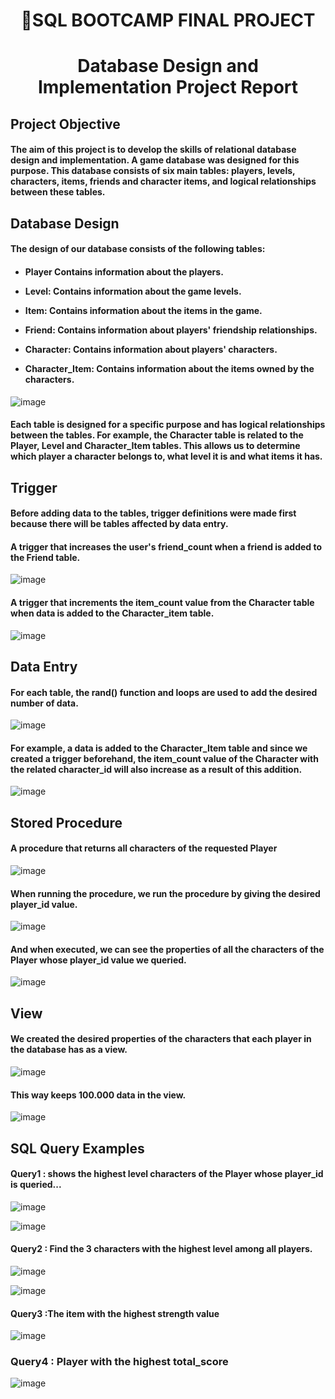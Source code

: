 <h1 align="center">🚀SQL BOOTCAMP FINAL PROJECT</h1>

###

<h1 align="center">Database Design and Implementation Project Report</h1>
<h2 align="left"> Project Objective </h2>

<h4 align="left">The aim of this project is to develop the skills of relational database design and implementation. A game database was designed for this purpose. This database consists of six main tables: players, levels, characters, items, friends and character items, and logical relationships between these tables. </h4>

<h2 align="left"> Database Design </h2>
<h4 align="left"> The design of our database consists of the following tables: </h4>

<h4 align="left">
  
- Player Contains information about the players.
  
- Level: Contains information about the game levels. 
  
- Item: Contains information about the items in the game. 
  
- Friend: Contains information about players' friendship relationships. 
  
- Character: Contains information about players' characters. 
  
- Character_Item: Contains information about the items owned by the characters. </h4>

![image](https://github.com/sahinsalim/SQLFinalProject/assets/156147444/b969a305-ff24-465a-ade8-80c7415633bf)

<h4 align="left">Each table is designed for a specific purpose and has logical relationships between the tables. For example, the Character table is related to the Player, Level and Character_Item tables. This allows us to determine which player a character belongs to, what level it is and what items it has.</h4>

<h2 align="left"> Trigger </h2>
<h4 align="left"> Before adding data to the tables, trigger definitions were made first because there will be tables affected by data entry.</h4>

<h4 align="left"> A trigger that increases the user's friend_count when a friend is added to the Friend table.  </h4>

![image](https://github.com/sahinsalim/SQLFinalProject/assets/156147444/1b42d4b9-7238-40b7-b49a-c9d3b31a5cf7)

<h4 align="left"> A trigger that increments the item_count value from the Character table when data is added to the Character_item table. </h4>

![image](https://github.com/sahinsalim/SQLFinalProject/assets/156147444/f0eedf36-b1b3-4605-af2f-8ce38f1e2fb9)


<h2 align="left"> Data Entry </h2>

<h4 align="left"> For each table, the rand() function and loops are used to add the desired number of data. </h4>

![image](https://github.com/sahinsalim/SQLFinalProject/assets/156147444/f9a00d8c-4f72-4dbd-8d7b-3295fe612374)

<h4> For example, a data is added to the Character_Item table and since we created a trigger beforehand, the item_count value of the Character with the related character_id will also increase as a result of this addition.  </h4>

![image](https://github.com/sahinsalim/SQLFinalProject/assets/156147444/822edb57-5e84-4bdc-ae31-08b06453916b)


<h2 align="left"> Stored Procedure </h2>

<h4> A procedure that returns all characters of the requested Player</h4>

![image](https://github.com/sahinsalim/SQLFinalProject/assets/156147444/1700f111-b2c9-498d-ae3a-98a087db0736)

<h4> When running the procedure, we run the procedure by giving the desired player_id value. </h4>

![image](https://github.com/sahinsalim/SQLFinalProject/assets/156147444/409539d6-22e8-4171-8e7e-079c5cb68248)

<h4>And when executed, we can see the properties of all the characters of the Player whose player_id value we queried.</h4>

![image](https://github.com/sahinsalim/SQLFinalProject/assets/156147444/b7a53d0c-ebf0-4627-b366-f0524cab3c39)


<h2>View</h2>

<h4> We created the desired properties of the characters that each player in the database has as a view.</h4>

![image](https://github.com/sahinsalim/GitHubTests/assets/156147444/f06e0238-2544-4400-860e-9a46a2c57d73)

<h4>This way keeps 100.000 data in the view.</h4>

![image](https://github.com/sahinsalim/SQLFinalProject/assets/156147444/1d8ef882-9b2a-4557-83b9-44e975a85c26)


<h2> SQL Query Examples </h2>

<h4> Query1 : shows the highest level characters of the Player whose player_id is queried... </h4>

![image](https://github.com/sahinsalim/SQLFinalProject/assets/156147444/179063ad-9a12-41d8-871d-6f1fbe19240b)

![image](https://github.com/sahinsalim/SQLFinalProject/assets/156147444/e551cca7-b62f-4749-957c-58e5b3543622)

<h4>Query2 : Find the 3 characters with the highest level among all players.</h4>

![image](https://github.com/sahinsalim/SQLFinalProject/assets/156147444/d7912196-331a-4e82-954d-e3970dc16e1a)

![image](https://github.com/sahinsalim/SQLFinalProject/assets/156147444/9ebf27e2-e946-475a-835c-2e85ba89f4d7)


<h4> Query3 :The item with the highest strength value</h4>

![image](https://github.com/sahinsalim/SQLFinalProject/assets/156147444/d6ab8863-6022-4be9-aa88-41c9ba68185c)

<h3>Query4 : Player with the highest total_score </h4>

![image](https://github.com/sahinsalim/SQLFinalProject/assets/156147444/0b2015c1-8168-446a-9fbd-0950eef4fdff)

###
